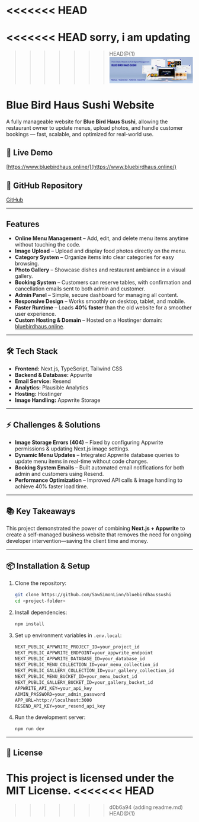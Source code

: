 <<<<<<< HEAD
=======
<<<<<<< HEAD
sorry, i am updating
=======
>>>>>>> HEAD@{1}
![blue bird haus sushi banner](./src/app/README.png)

# Blue Bird Haus Sushi Website

A fully manageable website for **Blue Bird Haus Sushi**, allowing the restaurant owner to update menus, upload photos, and handle customer bookings — fast, scalable, and optimized for real-world use.

## 🚀 Live Demo

[https://www.bluebirdhaus.online/](https://www.bluebirdhaus.online/)

## 📂 GitHub Repository

[GitHub](https://github.com/SawSimonLinn/bluebirdhaussushi)

---

## Features

- **Online Menu Management** – Add, edit, and delete menu items anytime without touching the code.
- **Image Upload** – Upload and display food photos directly on the menu.
- **Category System** – Organize items into clear categories for easy browsing.
- **Photo Gallery** – Showcase dishes and restaurant ambiance in a visual gallery.
- **Booking System** – Customers can reserve tables, with confirmation and cancellation emails sent to both admin and customer.
- **Admin Panel** – Simple, secure dashboard for managing all content.
- **Responsive Design** – Works smoothly on desktop, tablet, and mobile.
- **Faster Runtime** – Loads **40% faster** than the old website for a smoother user experience.
- **Custom Hosting & Domain** – Hosted on a Hostinger domain: [bluebirdhaus.online](https://www.bluebirdhaus.online/).

---

## 🛠 Tech Stack

- **Frontend:** Next.js, TypeScript, Tailwind CSS
- **Backend & Database:** Appwrite
- **Email Service:** Resend
- **Analytics:** Plausible Analytics
- **Hosting:** Hostinger
- **Image Handling:** Appwrite Storage

---

## ⚡ Challenges & Solutions

- **Image Storage Errors (404)** – Fixed by configuring Appwrite permissions & updating Next.js image settings.
- **Dynamic Menu Updates** – Integrated Appwrite database queries to update menu items in real-time without code changes.
- **Booking System Emails** – Built automated email notifications for both admin and customers using Resend.
- **Performance Optimization** – Improved API calls & image handling to achieve 40% faster load time.

---

## 📚 Key Takeaways

This project demonstrated the power of combining **Next.js + Appwrite** to create a self-managed business website that removes the need for ongoing developer intervention—saving the client time and money.

---

## 📦 Installation & Setup

1. Clone the repository:
   ```bash
   git clone https://github.com/SawSimonLinn/bluebirdhaussushi
   cd <project-folder>
   ```
2. Install dependencies:
   ```bash
   npm install
   ```
3. Set up environment variables in `.env.local`:
   ```env
   NEXT_PUBLIC_APPWRITE_PROJECT_ID=your_project_id
   NEXT_PUBLIC_APPWRITE_ENDPOINT=your_appwrite_endpoint
   NEXT_PUBLIC_APPWRITE_DATABASE_ID=your_database_id
   NEXT_PUBLIC_MENU_COLLECTION_ID=your_menu_collection_id
   NEXT_PUBLIC_GALLERY_COLLECTION_ID=your_gallery_collection_id
   NEXT_PUBLIC_MENU_BUCKET_ID=your_menu_bucket_id
   NEXT_PUBLIC_GALLERY_BUCKET_ID=your_gallery_bucket_id
   APPWRITE_API_KEY=your_api_key
   ADMIN_PASSWORD=your_admin_password
   APP_URL=http://localhost:3000
   RESEND_API_KEY=your_resend_api_key
   ```
4. Run the development server:
   ```bash
   npm run dev
   ```

---

## 📜 License

This project is licensed under the MIT License.
<<<<<<< HEAD
=======
>>>>>>> d0b6a94 (adding readme.md)
>>>>>>> HEAD@{1}

